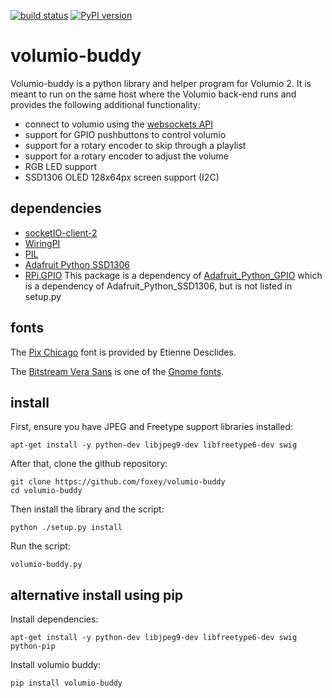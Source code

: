 [![build status](https://travis-ci.org/foxey/volumio-buddy.svg?branch=master)](https://travis-ci.org/foxey/volumio-buddy)
[![PyPI version](https://badge.fury.io/py/volumio-buddy.svg)](https://pypi.python.org/pypi/volumio-buddy)

# volumio-buddy

Volumio-buddy is a python library and helper program for Volumio 2.
It is meant to run on the same host where the Volumio back-end runs and provides the following additional functionality:
- connect to volumio using the [websockets API](https://volumio.github.io/docs/API/WebSocket_APIs.html)
- support for GPIO pushbuttons to control volumio
- support for a rotary encoder to skip through a playlist
- support for a rotary encoder to adjust the volume
- RGB LED support
- SSD1306 OLED 128x64px screen support (I2C)

## dependencies
- [socketIO-client-2](https://pypi.python.org/pypi/socketIO-client-2)
- [WiringPI](http://wiringpi.com/)
- [PIL](http://effbot.org/zone/pil-index.htm)
- [Adafruit Python SSD1306](https://github.com/adafruit/Adafruit_Python_SSD1306)
- [RPi.GPIO](https://sourceforge.net/p/raspberry-gpio-python/wiki/Home/) This package is a dependency of [Adafruit_Python_GPIO](https://github.com/adafruit/Adafruit_Python_GPIO) which is a dependency of Adafruit_Python_SSD1306, but is not listed in setup.py

## fonts
The [Pix Chicago](http://www.dafont.com/pix-chicago.font) font is provided by Etienne Desclides.

The [Bitstream Vera Sans](http://ftp.gnome.org/pub/GNOME/sources/ttf-bitstream-vera/1.10/) is one of the [Gnome fonts](https://www.gnome.org/fonts/).

## install
First, ensure you have JPEG and Freetype support libraries installed:

	apt-get install -y python-dev libjpeg9-dev libfreetype6-dev swig

After that, clone the github repository:

	git clone https://github.com/foxey/volumio-buddy
	cd volumio-buddy

Then install the library and the script:

	python ./setup.py install

Run the script:

	volumio-buddy.py

## alternative install using pip
Install dependencies:

	apt-get install -y python-dev libjpeg9-dev libfreetype6-dev swig python-pip

Install volumio buddy:

	pip install volumio-buddy
